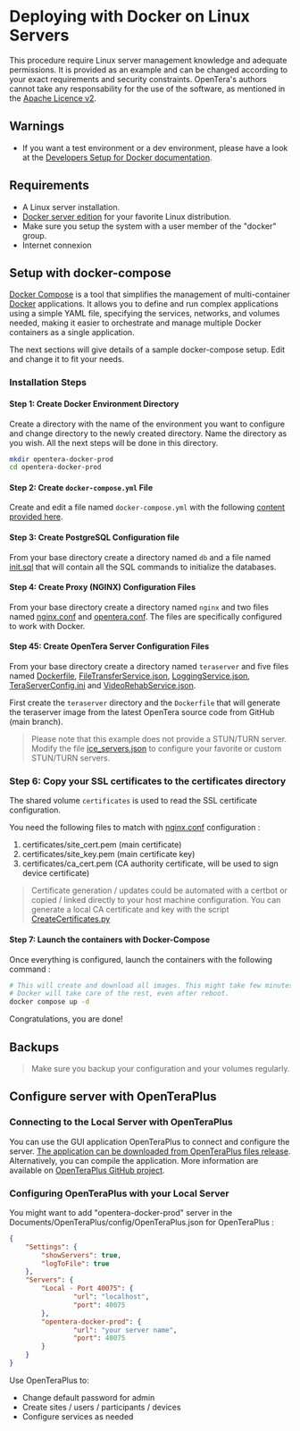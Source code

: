 # Deploying with Docker on Linux Servers

This procedure require Linux server management knowledge and adequate permissions. It is provided as an example and can be changed according to your exact requirements and security constraints. OpenTera's authors cannot take any responsability for the use of the software, as mentioned in the [Apache Licence v2](https://www.apache.org/licenses/LICENSE-2.0.txt).

## Warnings

* If you want a test environment or a dev environment, please have a look at the [Developers Setup for Docker documentation](../dev/README.md).

## Requirements

* A Linux server installation.
* [Docker server edition](https://docs.docker.com/engine/install/) for your favorite Linux distribution.
* Make sure you setup the system with a user member of the "docker" group.
* Internet connexion

## Setup with docker-compose

[Docker Compose](https://docs.docker.com/compose/) is a tool that simplifies the management of multi-container [Docker](https://docs.docker.com/) applications. It allows you to define and run complex applications using a simple YAML file, specifying the services, networks, and volumes needed, making it easier to orchestrate and manage multiple Docker containers as a single application.

The next sections will give details of a sample docker-compose setup. Edit and change it to fit your needs.

### Installation Steps

#### Step 1: Create Docker Environment Directory

Create a directory with the name of the environment you want to configure and change directory to the newly created directory. Name the directory as you wish. All the next steps will be done in this directory.

```bash
mkdir opentera-docker-prod
cd opentera-docker-prod
```

#### Step 2: Create `docker-compose.yml` File

Create and edit a file named `docker-compose.yml` with the following [content provided here](docker-compose.yml).

#### Step 3: Create PostgreSQL Configuration file

From your base directory create a directory named `db` and a file named [init.sql](db/init.sql) that will contain all the SQL commands to initialize the databases.

#### Step 4: Create Proxy (NGINX) Configuration Files

From your base directory create a directory named `nginx` and two files named [nginx.conf](nginx/nginx.conf) and [opentera.conf](nginx/opentera.conf). The files are specifically configured to work with Docker.

#### Step 45: Create OpenTera Server Configuration Files

From your base directory create a directory named `teraserver` and five files named [Dockerfile](teraserver/Dockerfile), [FileTransferService.json](teraserver/FileTransferService.json), [LoggingService.json](teraserver/LoggingService.json), [TeraServerConfig.ini](teraserver/TeraServerConfig.ini) and  [VideoRehabService.json](teraserver/VideoRehabService.json).

First create the `teraserver` directory and the `Dockerfile` that will generate the teraserver image from the latest OpenTera source code from GitHub (main branch).

> Please note that this example does not provide a STUN/TURN server. Modify the file [ice_servers.json](teraserver/ice_servers.json) to configure your favorite or custom STUN/TURN servers.

### Step 6: Copy your SSL certificates to the certificates directory

The shared volume `certificates` is used to read the SSL certificate configuration.

You need the following files to match with [nginx.conf](nginx/nginx.conf) configuration :

1) certificates/site_cert.pem (main certificate)
2) certificates/site_key.pem (main certificate key)
3) certificates/ca_cert.pem (CA authority certificate, will be used to sign device certificate)

> Certificate generation / updates could be automated with a certbot or copied / linked directly to your host machine configuration.
> You can generate a local CA certificate and key with the script [CreateCertificates.py](../../teraserver/python/CreateCertificates.py)

#### Step 7: Launch the containers with Docker-Compose

Once everything is configured, launch the containers with the following command :

```bash
# This will create and download all images. This might take few minutes. After, it will launch in daemon mode.
# Docker will take care of the rest, even after reboot.
docker compose up -d
```

Congratulations, you are done!

## Backups

> Make sure you backup your configuration and your volumes regularly.

## Configure server with OpenTeraPlus

### Connecting to the Local Server with OpenTeraPlus

You can use the GUI application OpenTeraPlus to connect and configure the server. [The application can be downloaded from OpenTeraPlus files release](https://github.com/introlab/openteraplus/releases). Alternatively, you can compile the application. More information are available on [OpenTeraPlus GitHub project](https://github.com/introlab/openteraplus).

### Configuring OpenTeraPlus with your Local Server

You might want to add "opentera-docker-prod" server in the Documents/OpenTeraPlus/config/OpenTeraPlus.json for OpenTeraPlus  :

```json
{
    "Settings": {
        "showServers": true,
        "logToFile": true
    },
    "Servers": {
        "Local - Port 40075": {
                "url": "localhost",
                "port": 40075
        },
        "opentera-docker-prod": {
                "url": "your server name",
                "port": 40075
        }
    }
}
```

Use OpenTeraPlus to:

* Change default password for admin
* Create sites / users / participants / devices
* Configure services as needed
